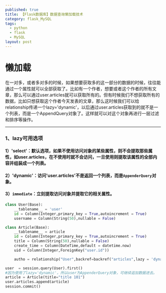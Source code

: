 ```yaml
---
published: true
title: 【Flask数据库】数据查询懒加载技术
category: flask_MySQL
tags:
  - python
  - flask
  - MySQL
layout: post
---
```

# 懒加载
在一对多，或者多对多的时候，如果想要获取多的这一部分的数据的时候，往往能通过一个属性就可以全部获取了。比如有一个作者，想要或者这个作者的所有文章，那么可以通过user.articles就可以获取所有的。但有时候我们不想获取所有的数据，比如只想获取这个作者今天发表的文章，那么这时候我们可以给relationship传递一个lazy='dynamic'，以后通过user.articles获取到的就不是一个列表，而是一个AppendQuery对象了。这样就可以对这个对象再进行一层过滤和排序等操作。
******
### 1、lazy可用选项
#### 1）'select'：默认选项，如果不使用访问对象的某些属性，则不会提取那些属性，如user.articles，在不使用时就不会访问，一旦使用则提取该属性的全部内容并组装成一个列表。
#### 2）'dynamic'：访问'user.articles'不是返回一个列表，而是`AppenderQuery`对象。
#### 3）`immediate`：立刻提取访问对象并提取它的相关属性。
```python
class User(Base):
    __tablename__ = 'user'
    id = Column(Integer,primary_key = True,autoincrement = True)
    username = Column(String(50),nullable = False)

class Article(Base):
    __tablename__ = article
    id = Column(Integer,primary_key = True,autoincrement = True)
    title = Column(String(50),nullable = False)
    create_time = Column(DateTime,default = datetime.now)
    uid = Column(Integer,ForeignKey("user.id"))

    autho = relationship("User",backref=backref("articles",lazy = 'dynamic')

user  = session.query(User).first()
#因为使用了lazy='dynamic'，所以user为AppenderQuery对象，可继续追加数据进去。
article = Article(title="title 101")
user.articles.append(article)
session.commit()
```
